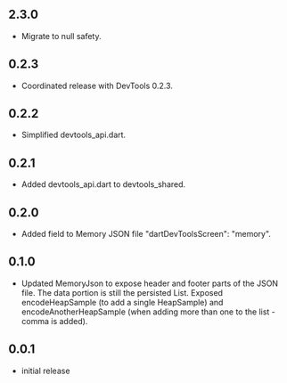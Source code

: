 ## 2.3.0
- Migrate to null safety.
## 0.2.3
- Coordinated release with DevTools 0.2.3.
## 0.2.2
- Simplified devtools_api.dart.
## 0.2.1
- Added devtools_api.dart to devtools_shared.
## 0.2.0
- Added field to Memory JSON file "dartDevToolsScreen": "memory".
## 0.1.0
- Updated MemoryJson to expose header and footer parts of the JSON file. The data portion is still the persisted List<HeapSample>.  Exposed encodeHeapSample (to add a single HeapSample) and encodeAnotherHeapSample (when adding more than one to the list - comma is added).
## 0.0.1
- initial release
